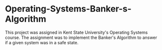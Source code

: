 # Operating-Systems-Banker-s-Algorithm
This project was assigned in Kent State University's Operating Systems course. The assignment was to implement the Banker's Algorithm to answer if a given system was in a safe state.
